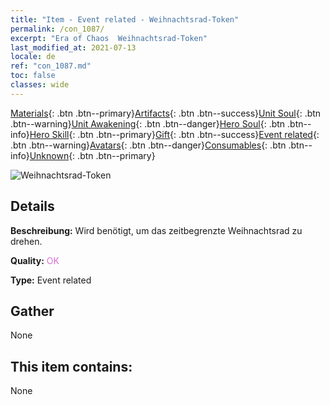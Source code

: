 ```yaml
---
title: "Item - Event related - Weihnachtsrad-Token"
permalink: /con_1087/
excerpt: "Era of Chaos  Weihnachtsrad-Token"
last_modified_at: 2021-07-13
locale: de
ref: "con_1087.md"
toc: false
classes: wide
---
```

 [Materials](/ItemsDE/){: .btn .btn--primary}[Artifacts](/ItemsDE/Artifacts/){: .btn .btn--success}[Unit Soul](/ItemsDE/UnitSoul/){: .btn .btn--warning}[Unit Awakening](/ItemsDE/UnitAwakening/){: .btn .btn--danger}[Hero Soul](/ItemsDE/HeroSoul/){: .btn .btn--info}[Hero Skill](/ItemsDE/HeroSkill/){: .btn .btn--primary}[Gift](/ItemsDE/Gift/){: .btn .btn--success}[Event related](/ItemsDE/Events/){: .btn .btn--warning}[Avatars](/ItemsDE/Avatars/){: .btn .btn--danger}[Consumables](/ItemsDE/Consumables/){: .btn .btn--info}[Unknown](/ItemsDE/Unknown/){: .btn .btn--primary}

 ![Weihnachtsrad-Token](/images/t/i_690013.png)

## Details
 **Beschreibung:** Wird benötigt, um das zeitbegrenzte Weihnachtsrad zu drehen.

 **Quality:** <span style="color: #DA70D6">OK</span>

 **Type:** Event related

## Gather

  None

## This item contains:

  None

